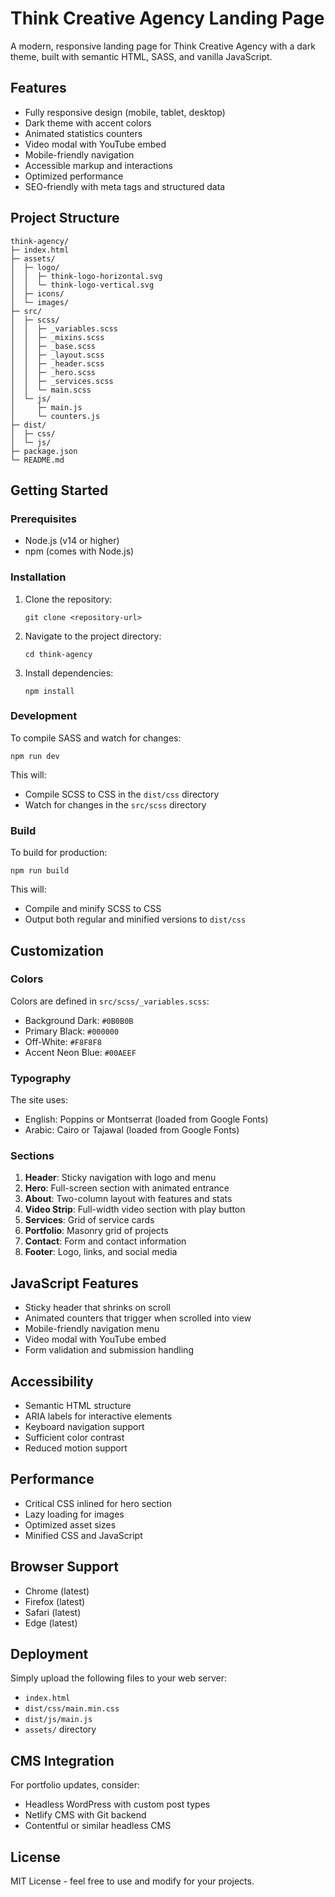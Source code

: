 # Think Creative Agency Landing Page

A modern, responsive landing page for Think Creative Agency with a dark theme, built with semantic HTML, SASS, and vanilla JavaScript.

## Features

- Fully responsive design (mobile, tablet, desktop)
- Dark theme with accent colors
- Animated statistics counters
- Video modal with YouTube embed
- Mobile-friendly navigation
- Accessible markup and interactions
- Optimized performance
- SEO-friendly with meta tags and structured data

## Project Structure

```
think-agency/
├─ index.html
├─ assets/
│  ├─ logo/
│  │  ├─ think-logo-horizontal.svg
│  │  └─ think-logo-vertical.svg
│  ├─ icons/
│  └─ images/
├─ src/
│  ├─ scss/
│  │  ├─ _variables.scss
│  │  ├─ _mixins.scss
│  │  ├─ _base.scss
│  │  ├─ _layout.scss
│  │  ├─ _header.scss
│  │  ├─ _hero.scss
│  │  ├─ _services.scss
│  │  └─ main.scss
│  └─ js/
│     ├─ main.js
│     └─ counters.js
├─ dist/
│  ├─ css/
│  └─ js/
├─ package.json
└─ README.md
```

## Getting Started

### Prerequisites

- Node.js (v14 or higher)
- npm (comes with Node.js)

### Installation

1. Clone the repository:
   ```
   git clone <repository-url>
   ```

2. Navigate to the project directory:
   ```
   cd think-agency
   ```

3. Install dependencies:
   ```
   npm install
   ```

### Development

To compile SASS and watch for changes:
```
npm run dev
```

This will:
- Compile SCSS to CSS in the `dist/css` directory
- Watch for changes in the `src/scss` directory

### Build

To build for production:
```
npm run build
```

This will:
- Compile and minify SCSS to CSS
- Output both regular and minified versions to `dist/css`

## Customization

### Colors

Colors are defined in `src/scss/_variables.scss`:
- Background Dark: `#0B0B0B`
- Primary Black: `#000000`
- Off-White: `#F8F8F8`
- Accent Neon Blue: `#00AEEF`

### Typography

The site uses:
- English: Poppins or Montserrat (loaded from Google Fonts)
- Arabic: Cairo or Tajawal (loaded from Google Fonts)

### Sections

1. **Header**: Sticky navigation with logo and menu
2. **Hero**: Full-screen section with animated entrance
3. **About**: Two-column layout with features and stats
4. **Video Strip**: Full-width video section with play button
5. **Services**: Grid of service cards
6. **Portfolio**: Masonry grid of projects
7. **Contact**: Form and contact information
8. **Footer**: Logo, links, and social media

## JavaScript Features

- Sticky header that shrinks on scroll
- Animated counters that trigger when scrolled into view
- Mobile-friendly navigation menu
- Video modal with YouTube embed
- Form validation and submission handling

## Accessibility

- Semantic HTML structure
- ARIA labels for interactive elements
- Keyboard navigation support
- Sufficient color contrast
- Reduced motion support

## Performance

- Critical CSS inlined for hero section
- Lazy loading for images
- Optimized asset sizes
- Minified CSS and JavaScript

## Browser Support

- Chrome (latest)
- Firefox (latest)
- Safari (latest)
- Edge (latest)

## Deployment

Simply upload the following files to your web server:
- `index.html`
- `dist/css/main.min.css`
- `dist/js/main.js`
- `assets/` directory

## CMS Integration

For portfolio updates, consider:
- Headless WordPress with custom post types
- Netlify CMS with Git backend
- Contentful or similar headless CMS

## License

MIT License - feel free to use and modify for your projects.
